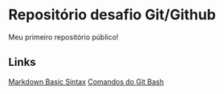 # Repositório desafio Git/Github
Meu primeiro repositório público!

## Links
[Markdown Basic Sintax](https://www.markdownguide.org/basic-syntax/)
[Comandos do Git Bash](https://dev.classmethod.jp/articles/git-bash-commands/)
